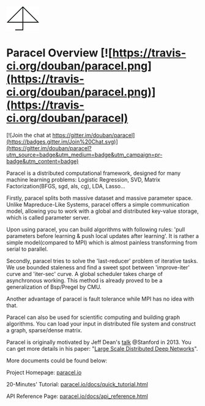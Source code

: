 ![logo](./logo.png)

# Paracel Overview [![https://travis-ci.org/douban/paracel.png](https://travis-ci.org/douban/paracel.png)](https://travis-ci.org/douban/paracel)

[![Join the chat at https://gitter.im/douban/paracel](https://badges.gitter.im/Join%20Chat.svg)](https://gitter.im/douban/paracel?utm_source=badge&utm_medium=badge&utm_campaign=pr-badge&utm_content=badge)

Paracel is a distributed computational framework, designed for many machine learning problems: Logistic Regression, SVD, Matrix Factorization(BFGS, sgd, als, cg), LDA, Lasso...

Firstly, paracel splits both massive dataset and massive parameter space. Unlike Mapreduce-Like Systems, paracel offers a simple communication model, allowing you to work with a global and distributed key-value storage, which is called parameter server.

Upon using paracel, you can build algorithms with following rules: 'pull parameters before learning & push local updates after learning'. It is rather a simple model(compared to MPI) which is almost painless transforming from serial to parallel. 

Secondly, paracel tries to solve the 'last-reducer' problem of iterative tasks. We use bounded staleness and find a sweet spot between 'improve-iter' curve and 'iter-sec' curve. A global scheduler takes charge of asynchronous working. This method is already proved to be a generalization of Bsp/Pregel by CMU.

Another advantage of paracel is fault tolerance while MPI has no idea with that.

Paracel can also be used for scientific computing and building graph algorithms. You can load your input in distributed file system and construct a graph, sparse/dense matrix.

Paracel is originally motivated by Jeff Dean's [talk](http://infolab.stanford.edu/infoseminar/archive/WinterY2013/dean.pdf) @Stanford in 2013. You can get more details in his paper: "[Large Scale Distributed Deep Networks](http://static.googleusercontent.com/media/research.google.com/en//archive/large_deep_networks_nips2012.pdf)".


More documents could be found below:

Project Homepage: [paracel.io](http://paracel.io)

20-Minutes' Tutorial: [paracel.io/docs/quick_tutorial.html](http://paracel.io/docs/quick_tutorial.html)

API Reference Page: [paracel.io/docs/api_reference.html](http://paracel.io/docs/api_reference.html)
